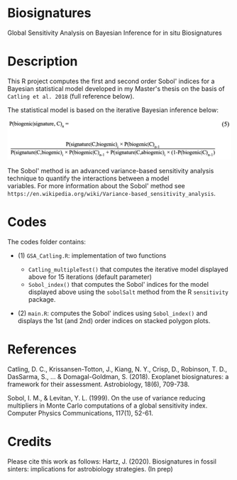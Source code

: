 # Biosignatures
Global Sensitivity Analysis on Bayesian Inference for in situ Biosignatures

# Description

This R project computes the first and second order Sobol' indices for a Bayesian statistical model developed in my Master's thesis
on the basis of `Catling et al. 2018` (full reference below).

The statistical model is based on the iterative Bayesian inference below:

<img src="images/formula.png"/>

The Sobol' method is an advanced variance-based sensitivity analysis technique to quantify the interactions between a model\
variables. For more information about the Sobol' method see `https://en.wikipedia.org/wiki/Variance-based_sensitivity_analysis`.

# Codes

The codes folder contains:
* (1) `GSA_Catling.R`: implementation of two functions
  * `Catling_multipleTest()` that computes the iterative model displayed above for 15 iterations (default parameter)
  * `Sobol_index()` that computes the Sobol' indices for the model displayed above using the `sobolSalt` method from the R `sensitivity` package.

* (2) `main.R`: computes the Sobol' indices using `Sobol_index()` and displays the 1st (and 2nd) order indices on stacked polygon plots.

# References

Catling, D. C., Krissansen-Totton, J., Kiang, N. Y., Crisp, D., Robinson, T. D., DasSarma, S., ... & Domagal-Goldman, S. (2018). Exoplanet biosignatures: a framework for their assessment. Astrobiology, 18(6), 709-738.

Sobol, I. M., & Levitan, Y. L. (1999). On the use of variance reducing multipliers in Monte Carlo computations of a global sensitivity index. Computer Physics Communications, 117(1), 52-61.

# Credits 

Please cite this work as follows:
Hartz, J. (2020). Biosignatures in fossil sinters: implications for astrobiology strategies. (In prep) 
       
